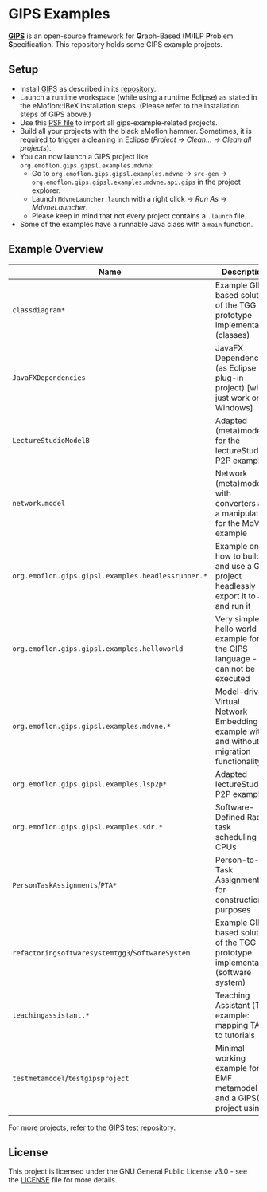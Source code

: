 # GIPS Examples

[**GIPS**](https://github.com/Echtzeitsysteme/gips) is an open-source framework for **G**raph-Based (M)**I**LP **P**roblem **S**pecification.
This repository holds some GIPS example projects.


## Setup

* Install [GIPS](https://github.com/Echtzeitsysteme/gips) as described in its [repository](https://github.com/Echtzeitsysteme/gips).
* Launch a runtime workspace (while using a runtime Eclipse) as stated in the eMoflon::IBeX installation steps. (Please refer to the installation steps of GIPS above.)
* Use this [PSF file](https://raw.githubusercontent.com/Echtzeitsysteme/gips-examples/main/projectSet.psf) to import all gips-example-related projects.
* Build all your projects with the black eMoflon hammer. Sometimes, it is required to trigger a cleaning in Eclipse (*Project -> Clean... -> Clean all projects*).
* You can now launch a GIPS project like `org.emoflon.gips.gipsl.examples.mdvne`:
    * Go to `org.emoflon.gips.gipsl.examples.mdvne` -> `src-gen` -> `org.emoflon.gips.gipsl.examples.mdvne.api.gips` in the project explorer.
    * Launch `MdvneLauncher.launch` with a right click -> _Run As_ -> _MdvneLauncher_.
    * Please keep in mind that not every project contains a `.launch` file.
* Some of the examples have a runnable Java class with a `main` function.


## Example Overview

| **Name**                                           | **Description**                                                                         |
| -------------------------------------------------- | --------------------------------------------------------------------------------------- |
| `classdiagram*`                                    | Example GIPS-based solution of the TGG 3.0 prototype implementation (classes)           |
| `JavaFXDependencies`                               | JavaFX Dependencies (as Eclipse plug-in project) [will just work on Windows]            |
| `LectureStudioModelB`                              | Adapted (meta)model for the lectureStudio P2P example                                   |
| `network.model`                                    | Network (meta)model with converters and a manipulator for the MdVNE example             |
| `org.emoflon.gips.gipsl.examples.headlessrunner.*` | Example on how to build and use a GIPS project headlessly - export it to JAR and run it |
| `org.emoflon.gips.gipsl.examples.helloworld`       | Very simple hello world example for the GIPS language - can not be executed             | 
| `org.emoflon.gips.gipsl.examples.mdvne.*`          | Model-driven Virtual Network Embedding example with and without migration functionality |
| `org.emoflon.gips.gipsl.examples.lsp2p*`           | Adapted lectureStudio P2P example                                                       |
| `org.emoflon.gips.gipsl.examples.sdr.*`            | Software-Defined Radio task scheduling on CPUs                                          |
| `PersonTaskAssignments`/`PTA*`                     | Person-to-Task Assignments for construction purposes                                    |
| `refactoringsoftwaresystemtgg3`/`SoftwareSystem`   | Example GIPS-based solution of the TGG 3.0 prototype implementation (software system)   |
| `teachingassistant.*`                              | Teaching Assistant (TA) example: mapping TAs to tutorials                               |
| `testmetamodel`/`testgipsproject`                  | Minimal working example for an EMF metamodel and a GIPS(L) project using it             |

For more projects, refer to the [GIPS test repository](https://github.com/Echtzeitsysteme/gips-tests).


## License

This project is licensed under the GNU General Public License v3.0 - see the [LICENSE](LICENSE) file for more details.

